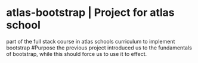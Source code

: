 # atlas-bootstrap | Project for atlas school
part of the full stack course in atlas schools curriculum to implement bootstrap
#Purpose
the previous project introduced us to the fundamentals of bootstrap, while this should force us to use it to effect.

